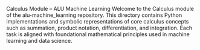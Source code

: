 Calculus Module – ALU Machine Learning
Welcome to the Calculus module of the alu-machine_learning repository. This directory contains Python implementations and symbolic representations of core calculus concepts such as summation, product notation, differentiation, and integration. Each task is aligned with foundational mathematical principles used in machine learning and data science.
